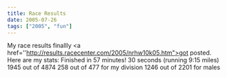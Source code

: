 ```yaml
---
title: Race Results
date: 2005-07-26
tags: ["2005", "fun"]
---
```

My race results finallly <a href=''http://results.racecenter.com/2005/nrhw10k05.htm">got posted</a>.  Here are my stats:
Finished in 57 minutes! 30 seconds (running 9:15 miles)
1945 out of 4874
258 out of 477 for my division
1246 out of 2201 for males
